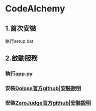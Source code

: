 # CodeAlchemy

## 1.首次安裝
  執行setup.bat
## 2.啟動服務
### 執行app.py
### 安裝[Dolose官方github](https://github.com/dodona-edu/dolos)|[安裝說明](https://hackmd.io/@enyu0808/dolos-api)
### 安裝[ZeroJudge官方github](https://github.com/jiangsir/ZeroJudge)|[安裝說明](https://hackmd.io/@enyu0808/zerojudge)
